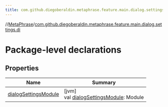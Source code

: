 ```yaml
---
title: com.github.diegoberaldin.metaphrase.feature.main.dialog.settings.di
---
```

//[MetaPhrase](../../index.html)/[com.github.diegoberaldin.metaphrase.feature.main.dialog.settings.di](index.html)



# Package-level declarations



## Properties


| Name | Summary |
|---|---|
| [dialogSettingsModule](dialog-settings-module.html) | [jvm]<br>val [dialogSettingsModule](dialog-settings-module.html): Module |

